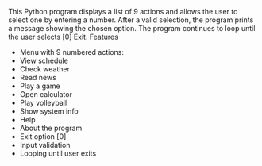 This Python program displays a list of 9 actions and allows the user to select one by entering a number. After a valid selection, the program prints a message showing the chosen option. The program continues to loop until the user selects [0] Exit.
 Features
- Menu with 9 numbered actions:
- View schedule
- Check weather
- Read news
- Play a game
- Open calculator
- Play volleyball
- Show system info
- Help
- About the program
- Exit option [0]
- Input validation
- Looping until user exits
